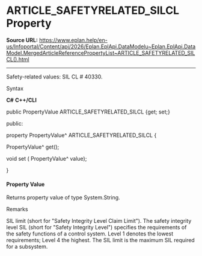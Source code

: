 # ARTICLE_SAFETYRELATED_SILCL Property

**Source URL:** https://www.eplan.help/en-us/Infoportal/Content/api/2026/Eplan.EplApi.DataModelu~Eplan.EplApi.DataModel.MergedArticleReferencePropertyList~ARTICLE_SAFETYRELATED_SILCL().html

---

Safety-related values: SIL CL # 40330.

Syntax

**C#**
**C++/CLI**


public PropertyValue ARTICLE_SAFETYRELATED_SILCL {get; set;}

public:

property PropertyValue^ ARTICLE_SAFETYRELATED_SILCL {

   PropertyValue^ get();

   void set (    PropertyValue^ value);

}


#### Property Value

Returns property value of type System.String.

Remarks

SIL limit (short for "Safety Integrity Level Claim Limit"). The safety integrity level SIL (short for "Safety Integrity Level") specifies the requirements of the safety functions of a control system. Level 1 denotes the lowest requirements; Level 4 the highest. The SIL limit is the maximum SIL required for a subsystem.
